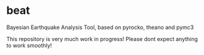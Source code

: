 # beat

Bayesian Earthquake Analysis Tool, based on pyrocko, theano and pymc3

This repository is very much work in progress! Please dont expect anything to work smoothly!
